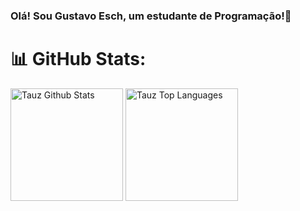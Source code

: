 ### Olá! Sou Gustavo Esch, um estudante de Programação!👋


# 📊 GitHub Stats:
<a href="https://github.com/gustavoesch/tauz-hub.git"><img alt="Tauz Github Stats" height="180em" src="https://github-readme-stats.vercel.app/api?username=gustavoesch&show_icons=true&count_private=true&theme=react&hide_border=true&bg_color=0D1117" /></a>
  <a href="https://github.com/gustavoesch/tauz-hub.git"><img alt="Tauz Top Languages" height="180em" src="https://github-readme-stats.vercel.app/api/top-langs/?username=gustavoesch&langs_count=10&count_private=true&layout=compact&theme=react&hide_border=true&bg_color=0D1117&hide=javascript" /></a>


<!--
## 🌐 Redes:
[![Discord](https://img.shields.io/badge/Discord-%237289DA.svg?logo=discord&logoColor=white)](htttps://discord.gg/https://discord.gg/a6BaUvYeY3) [![Instagram](https://img.shields.io/badge/Instagram-%23E4405F.svg?logo=Instagram&logoColor=white)](https://instagram.com/QuiraDon)
-->



<!--
**gustavoesch/gustavoesch** is a ✨ _special_ ✨ repository because its `README.md` (this file) appears on your GitHub profile.

Here are some ideas to get you started:

- 🔭 I’m currently working on ...
- 🌱 I’m currently learning ...
- 👯 I’m looking to collaborate on ...
- 🤔 I’m looking for help with ...
- 💬 Ask me about ...
- 📫 How to reach me: ...
- 😄 Pronouns: ...
- ⚡ Fun fact: ...
-->
